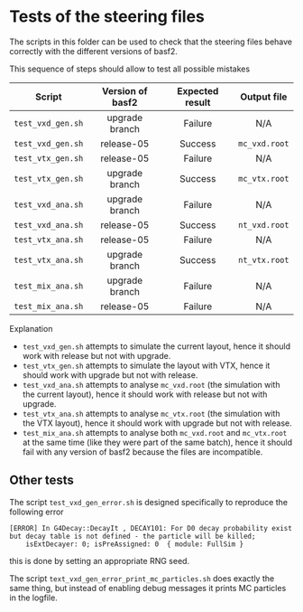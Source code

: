 # Tests of the steering files
The scripts in this folder can be used to check that the steering files behave
correctly with the different versions of basf2.

This sequence of steps should allow to test all possible mistakes

|Script           |Version of basf2|Expected result|Output file  |
|:---------------:|:--------------:|:-------------:|:-----------:|
|`test_vxd_gen.sh`|upgrade branch  |Failure        |N/A          |
|`test_vxd_gen.sh`|release-05      |Success        |`mc_vxd.root`|
|`test_vtx_gen.sh`|release-05      |Failure        |N/A          |
|`test_vtx_gen.sh`|upgrade branch  |Success        |`mc_vtx.root`|
|`test_vxd_ana.sh`|upgrade branch  |Failure        |N/A          |
|`test_vxd_ana.sh`|release-05      |Success        |`nt_vxd.root`|
|`test_vtx_ana.sh`|release-05      |Failure        |N/A          |
|`test_vtx_ana.sh`|upgrade branch  |Success        |`nt_vtx.root`|
|`test_mix_ana.sh`|upgrade branch  |Failure        |N/A          |
|`test_mix_ana.sh`|release-05      |Failure        |N/A          |

Explanation
 - `test_vxd_gen.sh` attempts to simulate the current layout, hence it should
   work with release but not with upgrade.
 - `test_vtx_gen.sh` attempts to simulate the layout with VTX, hence it should
   work with upgrade but not with release.
 - `test_vxd_ana.sh` attempts to analyse `mc_vxd.root` (the simulation with
   the current layout), hence it should work with release but not with upgrade.
 - `test_vtx_ana.sh` attempts to analyse `mc_vtx.root` (the simulation with
   the VTX layout), hence it should work with upgrade but not with release.
 - `test_mix_ana.sh` attempts to analyse both `mc_vxd.root` and `mc_vtx.root`
   at the same time (like they were part of the same batch), hence it should
   fail with any version of basf2 because the files are incompatible.

## Other tests
The script `test_vxd_gen_error.sh` is designed specifically to reproduce the
following error
```
[ERROR] In G4Decay::DecayIt , DECAY101: For D0 decay probability exist but decay table is not defined - the particle will be killed;
    isExtDecayer: 0; isPreAssigned: 0  { module: FullSim }
```
this is done by setting an appropriate RNG seed.

The script `text_vxd_gen_error_print_mc_particles.sh` does exactly the same
thing, but instead of enabling debug messages it prints MC particles in the
logfile.
